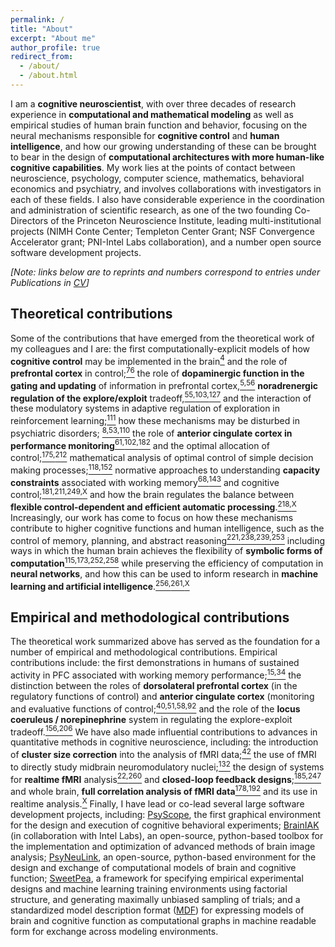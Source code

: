 ```yaml
---
permalink: /
title: "About"
excerpt: "About me"
author_profile: true
redirect_from: 
  - /about/
  - /about.html
---
```


I am a **cognitive neuroscientist**, with over three decades of research experience in **computational and mathematical 
modeling** as well as empirical studies of human brain function and behavior, focusing on the neural mechanisms 
responsible for **cognitive control** and **human intelligence**, and how our growing understanding of these can be 
brought to bear in the design of **computational architectures  with more human-like cognitive capabilities**.
My work lies at the points of contact between neuroscience, psychology, computer science, mathematics, behavioral economics and 
psychiatry, and involves collaborations with investigators in each of these fields. I also have considerable 
experience in the coordination and administration of scientific research, as one of the two founding Co-Directors 
of the Princeton Neuroscience Institute, leading multi-institutional projects (NIMH Conte Center; Templeton Center 
Grant; NSF Convergence Accelerator grant; PNI-Intel Labs collaboration), and a number open source software 
development projects.

*[Note: links below are to reprints and numbers correspond to entries under Publications in [CV](/cv/)]*

## Theoretical contributions
Some of the contributions that have emerged from the theoretical work of my colleagues and I are: the first 
computationally-explicit models of how **cognitive control** may be implemented in the brain[<sup>4</sup>](https://webapps.pni.princeton.edu/ncc/PDFs/Atten-Ctl-WM%20&%20PFC-DA/Modeling%20&%20Theory/Cohen%20et%20al%20(Psych%20Review%2090).pdf) and the role of 
**prefrontal cortex** in control;[<sup>76</sup>](http://www.pni.princeton.edu/ncc/PDFs/Atten-Ctl-WM%20&%20PFC-DA/Modeling%20&%20Theory/Miller%20&%20Cohen%20(Ann%20Rev%2001).pdf)
the role of **dopaminergic function in the gating and updating** of 
information in prefrontal cortex,[<sup>5,</sup>](http://www.pni.princeton.edu/ncc/PDFs/Atten-Ctl-WM%20&%20PFC-DA/Modeling%20&%20Theory/Servan-Schreiber%20et%20al.%20(Science%2090).pdf)[<sup>56</sup>](http://www.pni.princeton.edu/ncc/PDFs/Atten-Ctl-WM%20&%20PFC-DA/Modeling%20&%20Theory/Braver%20&%20Cohen%20(A&P%2000).pdf)
**noradrenergic regulation of the explore/exploit** tradeoff,[<sup>55,</sup>](http://www.csbmb.princeton.edu/ncc/PDFs/Locus%20Coeruleus/Usher%20et%20al%20%28Science%2099%29.pdf)[<sup>103,</sup>](http://www.csbmb.princeton.edu/ncc/PDFs/Locus%20Coeruleus/Aston-Jones%20&%20Cohen%20%28ARN%2005%29.pdf)[<sup>127</sup>](https://webapps.pni.princeton.edu/ncc/PDFs/Locus%20Coeruleus/Cohen%20et%20al%20(Royal%20Society%2007).pdf)
and the interaction of these modulatory systems in adaptive regulation of exploration in reinforcement learning;[<sup>111</sup>](https://proceedings.neurips.cc/paper/2005/file/bc4e356fee1972242c8f7eabf4dff517-Paper.pdf)
how these mechanisms may be disturbed in psychiatric disorders; [<sup>8,</sup>](http://www.pni.princeton.edu/ncc/PDFs/Schizophrenia/Modeling/Cohen%20&%20Servan-Schreiber%20(Psych%20Review%2092).pdf)[<sup>53,</sup>](http://www.pni.princeton.edu/ncc/PDFs/Schizophrenia/Behavioral%20&%20Psychopharm/Cohen%20et%20al%20(J%20Abnormal%2099).pdf)[<sup>110</sup>](http://www.pni.princeton.edu/ncc/PDFs/Schizophrenia/Neuroimaging/MacDonald%20et%20al%20(Am%20J%20Psychiatry%2005).pdf) 
the role of **anterior cingulate cortex in 
performance monitoring**[<sup>61,</sup>](http://www.pni.princeton.edu/ncc/PDFs/Anterior%20Cingulate%20&%20ERN/Modeling/Botvinick%20et%20al.%20(Psych%20Rev%2001).pdf)[<sup>102,</sup>](http://www.pni.princeton.edu/ncc/PDFs/Anterior%20Cingulate%20&%20ERN/Modeling/Yeung%20et%20al%20(Psych%20Review%2004).pdf)[<sup>182</sup>](http://www.pni.princeton.edu/ncc/PDFs/Anterior%20Cingulate%20&%20ERN/fMRI/Shenhav%20et%20al%20(Nat%20Neuro%2014).pdf)
and the optimal allocation of control;[<sup>175,</sup>](https://webapps.pni.princeton.edu/ncc/PDFs/Anterior%20Cingulate%20&%20ERN/Commentary%20&%20Review/Shenhav%20et%20al%20(Neuron%2013).pdf)[<sup>212</sup>](http://www.pni.princeton.edu/ncc/PDFs/Atten-Ctl-WM%20&%20PFC-DA/Modeling%20&%20Theory/Shenhav%20et%20al.%20(ARN%202017).pdf) 
mathematical analysis of optimal control of simple decision making processes;[<sup>118,</sup>](http://www.pni.princeton.edu/ncc/PDFs/Optimization%20and%20Decision%20Making/Bogacz%20et%20al%20(Psych%20Review%2006).pdf)[<sup>152</sup>](http://www.pni.princeton.edu/ncc/PDFs/Optimization%20and%20Decision%20Making/Simen%20et%20al%20(JEP-HPP%2009).pdf)
normative approaches to understanding **capacity constraints** associated with working memory[<sup>68,</sup>](https://www.cambridge.org/core/journals/behavioral-and-brain-sciences/article/abs/neural-mechanism-for-the-magical-number-4-competitive-interactions-and-nonlinear-oscillation/3C2898F832DAF8F836728B6A3698890E)[<sup>143</sup>](http://www.pni.princeton.edu/ncc/PDFs/Atten-Ctl-WM%20&%20PFC-DA/Modeling%20&%20Theory/Todd%20et%20al%20(NIPS%2008).pdf)
and cognitive control;[<sup>181,</sup>](http://www.pni.princeton.edu/ncc/PDFs/Other/Texts/Cohen%20et%20al%20(Posner%2004).pdf)[<sup>211,</sup>](https://proceedings.neurips.cc/paper/2005/file/bc4e356fee1972242c8f7eabf4dff517-Paper.pdf)[<sup>249,</sup>](http://www.pni.princeton.edu/ncc/PDFs/Atten-Ctl-WM%20&%20PFC-DA/Modeling%20&%20Theory/Musslick%20&%20Cohen%20(TICS%202021).pdf)[<sup>X</sup>](https://psyarxiv.com/jkhdf) 
and how the brain regulates the balance between **flexible control-dependent and efficient automatic processing**.[<sup>218,</sup>](http://www.pni.princeton.edu/ncc/PDFs/Atten-Ctl-WM%20&%20PFC-DA/Modeling%20&%20Theory/Sagiv%20et%20al%20(CogSci%202020).pdf)[<sup>X</sup>](https://arxiv.org/abs/2007.10527)
Increasingly, our work has 
come to focus on how these mechanisms contribute to higher cognitive functions and human intelligence, such as the 
control of memory, planning, and abstract reasoning[<sup>221,</sup>](http://www.pni.princeton.edu/ncc/PDFs/Canonical%20Reps/Frankland%20et%20al%20(Cog%20Sci%202019).pdf)[<sup>238,</sup>](https://webapps.pni.princeton.edu/ncc/PDFs/Locus%20Coeruleus/Agrawal%20et%20al%20(Psych%20Review%202021).pdf)[<sup>239,</sup>](http://www.pni.princeton.edu/ncc/PDFs/Atten-Ctl-WM%20&%20PFC-DA/Modeling%20&%20Theory/Beukers%20et%20al%20(TICS%202021).pdf)[<sup>253</sup>](http://www.pni.princeton.edu/ncc/PDFs/Atten-Ctl-WM%20&%20PFC-DA/Modeling%20&%20Theory/Ho%20et%20al%20(Nature%202022).pdf)
including ways in which the human brain achieves the flexibility of **symbolic forms of computation**[<sup>115,</sup>](http://www.pni.princeton.edu/ncc/PDFs/Atten-Ctl-WM%20&%20PFC-DA/Modeling%20&%20Theory/Rougier%20et%20al%20(PNAS%2005).pdf)[<sup>173,</sup>](http://www.pni.princeton.edu/ncc/PDFs/Atten-Ctl-WM%20&%20PFC-DA/Modeling%20&%20Theory/Kriete%20et%20al.%20(PNAS%2013).pdf)[<sup>252,</sup>](http://www.pni.princeton.edu/ncc/PDFs/Canonical%20Reps/Webb%20et%20al%20(ICLR%202021).pdf)[<sup>258</sup>](http://www.pni.princeton.edu/ncc/PDFs/Canonical%20Reps/Segert%20&%20Cohen%20(TMLR%202022).pdf)
while preserving the efficiency of  computation in **neural networks**, and how this can be used to inform research 
in **machine learning and artificial intelligence**.[<sup>256,</sup>](http://www.pni.princeton.edu/ncc/PDFs/Canonical%20Reps/Kumar%20et%20al%20(NeurIPS%202023).pdf)[<sup>261,</sup>](http://www.pni.princeton.edu/ncc/PDFs/Canonical%20Reps/Mondal%20et%20al%20(ICLR%202023).pdf)[<sup>X</sup>](https://arxiv.org/abs/2007.10527)

## Empirical and methodological contributions  
The theoretical work summarized above has served as the foundation for a number of empirical and methodological 
contributions. Empirical contributions include: the first demonstrations in humans of sustained activity in PFC 
associated with working memory performance;[<sup>15,</sup>](http://www.pni.princeton.edu/ncc/PDFs/Atten-Ctl-WM%20&%20PFC-DA/Neuroimaging/Cohen%20et%20al%20(HBM%2094).pdf)[<sup>34</sup>](http://www.pni.princeton.edu/ncc/PDFs/Atten-Ctl-WM%20&%20PFC-DA/Neuroimaging/Cohen%20et%20al%20(Nature%2097).pdf)
the distinction between the roles of **dorsolateral prefrontal 
cortex** (in the regulatory functions of control) and **anterior cingulate cortex** (monitoring and evaluative functions 
of control;[<sup>40,</sup>](http://www.pni.princeton.edu/ncc/PDFs/Anterior%20Cingulate%20&%20ERN/fMRI/Carter%20et%20al%20(Science%2098).pdf)[<sup>51,</sup>](http://www.pni.princeton.edu/ncc/PDFs/Anterior%20Cingulate%20&%20ERN/fMRI/Botvinick%20et%20al.%20(Nature%2099).pdf)[<sup>58,</sup>](http://www.pni.princeton.edu/ncc/PDFs/Anterior%20Cingulate%20&%20ERN/fMRI/MacDonald%20et%20al%20(Science%2000).pdf)[<sup>92</sup>](http://www.pni.princeton.edu/ncc/PDFs/Anterior%20Cingulate%20&%20ERN/fMRI/Kerns%20et%20al%20(Science%2004).pdf)
and the role of the **locus coeruleus / norepinephrine** system in regulating the 
explore-exploit tradeoff.[<sup>156,</sup>](http://www.pni.princeton.edu/ncc/PDFs/Locus%20Coeruleus/Gilzenrat%20et%20al%20(CABN%202010).pdf)[<sup>206</sup>](http://www.pni.princeton.edu/ncc/PDFs/Locus%20Coeruleus/Kane%20et%20al%20(CABN%202018).pdf)
We have also made influential contributions to advances in quantitative methods 
in cognitive neuroscience, including: the introduction of **cluster size correction** into the analysis of fMRI
data;[<sup>42</sup>](https://onlinelibrary.wiley.com/doi/abs/10.1002/mrm.1910330508)
the use of fMRI to directly study midbrain neuromodulatory nuclei;[<sup>132</sup>](http://www.pni.princeton.edu/ncc/PDFs/Atten-Ctl-WM%20&%20PFC-DA/Neuroimaging/D'Ardenne%20et%20al%20(Science%2008).pdf)
the design of systems for **realtime fMRI** analysis[<sup>22,</sup>](http://www.csbmb.princeton.edu/ncc/PDFs/Other/Neuroimaging/Goddard%20et%20al%20%28J%20Supercomputing%2097%29.pdf)[<sup>260</sup>](https://www.sciencedirect.com/science/article/pii/S1053811922004141)
and **closed-loop feedback designs**;[<sup>185,</sup>](http://www.pni.princeton.edu/ncc/PDFs/Other/Neuroimaging/deBettencourt%20et%20al%20(Nature%20Neurosci%2015).pdf)[<sup>247</sup>](https://www.sciencedirect.com/science/article/pii/S2451902220303104)
and whole brain, **full correlation analysis of fMRI data**[<sup>178,</sup>](http://www.csbmb.princeton.edu/ncc/PDFs/Other/Neuroimaging/Wang%20et%20al%20(J%20Neurosci%20Methods%2015).pdf)[<sup>192</sup>](https://www.sciencedirect.com/science/article/pii/S0165027015001910?casa_token=d13iBWWXh4AAAAAA:_xHPzRcMdUTqHAaHpcsAttYPdbZBJR4-jGEzGuGz4-OugNKILfaNgAojGq5NQgWAlh7GR8ezJrAS)
and its use in realtime analysis.[<sup>X</sup>](https://dl.acm.org/doi/10.1145/2807591.2807631)
Finally, I have lead or co-lead several large software development projects, including: [PsyScope](https://en.wikipedia.org/wiki/PsyScope), 
the first graphical environment for the design and execution of cognitive behavioral 
experiments; [BrainIAK](https://brainiak.org) (in collaboration with Intel Labs), an open-source, python-based 
toolbox for the implementation and optimization of advanced methods of brain image analysis; [PsyNeuLink](https://psyneulink.org), an 
open-source, python-based environment for the design and exchange of computational models of brain and cognitive 
function; [SweetPea](https://sites.google.com/view/sweetpea-ai), a framework for specifying empirical experimental 
designs and machine learning training environments using factorial structure, and generating maximally unbiased 
sampling of trials; and a standardized model description format ([MDF](https://mdf.readthedocs.io/en/latest/api/Introduction.html)) 
for expressing models of brain and cognitive function as computational graphs in machine readable form for exchange 
across modeling environments.
